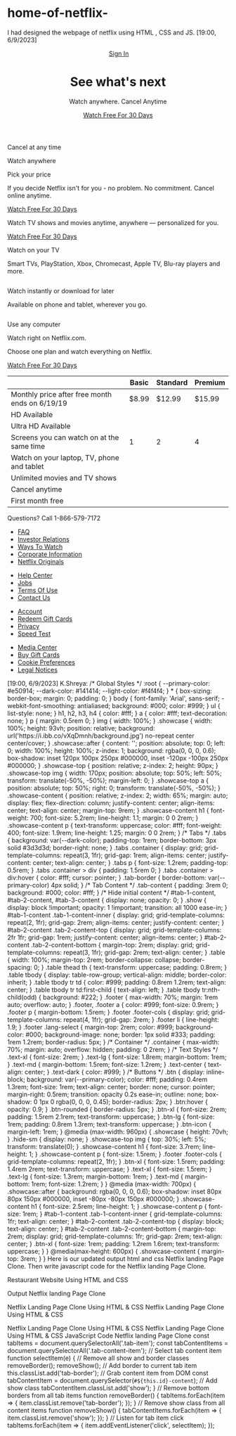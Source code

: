 # home-of-netflix-
I had designed the webpage of netflix using HTML , CSS and JS.
[19:00, 6/9/2023] 
<header class="showcase">
<div class="showcase-top">
<img src="https://i.ibb.co/r5krrdz/logo.png" alt="" />
<a href="#" class="btn btn-rounded">Sign In</a>
</div>
<div class="showcase-content">
<h1>See what's next</h1>
<p>Watch anywhere. Cancel Anytime</p>
<a href="#" class="btn btn-xl"
>Watch Free For 30 Days <i class="fas fa-chevron-right btn-icon"></i
></a>
</div>
</header>
<section class="tabs">
<div class="container">
<div id="tab-1" class="tab-item tab-border">
<i class="fas fa-door-open fa-3x"></i>
<p class="hide-sm">Cancel at any time</p>
</div>
<div id="tab-2" class="tab-item">
<i class="fas fa-tablet-alt fa-3x"></i>
<p class="hide-sm">Watch anywhere</p>
</div>
<div id="tab-3" class="tab-item">
<i class="fas fa-tags fa-3x"></i>
<p class="hide-sm">Pick your price</p>
</div>
</div>
</section>
<section class="tab-content">
<div class="container">
<!-- Tab Content 1 -->
<div id="tab-1-content" class="tab-content-item show">
<div class="tab-1-content-inner">
<div>
<p class="text-lg">
If you decide Netflix isn't for you - no problem. No commitment.
Cancel online anytime.
</p>
<a href="#" class="btn btn-lg">Watch Free For 30 Days</a>
</div>
<img src="https://i.ibb.co/J2xDJV7/tab-content-1.png" alt="" />
</div>
</div>
<!-- Tab Content 2 -->
<div id="tab-2-content" class="tab-content-item">
<div class="tab-2-content-top">
<p class="text-lg">
Watch TV shows and movies anytime, anywhere — personalized for
you.
</p>
<a href="#" class="btn btn-lg">Watch Free For 30 Days</a>
</div>
<div class="tab-2-content-bottom">
<div>
<img src="https://i.ibb.co/DpdN7Gn/tab-content-2-1.png" alt="" />
<p class="text-md">
Watch on your TV
</p>
<p class="text-dark">
Smart TVs, PlayStation, Xbox, Chromecast, Apple TV, Blu-ray
players and more.
</p>
</div>
<div>
<img src="https://i.ibb.co/R3r1SPX/tab-content-2-2.png" alt="" />
<p class="text-md">
Watch instantly or download for later
</p>
<p class="text-dark">
Available on phone and tablet, wherever you go.
</p>
</div>
<div>
<img src="https://i.ibb.co/gDhnwWn/tab-content-2-3.png" alt="" />
<p class="text-md">
Use any computer
</p>
<p class="text-dark">
Watch right on Netflix.com.
</p>
</div>
</div>
</div>
<!-- Tab Content 3 -->
<div id="tab-3-content" class="tab-content-item">
<div class="text-center">
<p class="text-lg">
Choose one plan and watch everything on Netflix.
</p>
<a href="#" class="btn btn-lg">Watch Free For 30 Days</a>
</div>
<table class="table">
<thead>
<tr>
<th></th>
<th>Basic</th>
<th>Standard</th>
<th>Premium</th>
</tr>
</thead>
<tbody>
<tr>
<td>Monthly price after free month ends on 6/19/19</td>
<td>$8.99</td>
<td>$12.99</td>
<td>$15.99</td>
</tr>
<tr>
<td>HD Available</td>
<td><i class="fas fa-times"></i></td>
<td><i class="fas fa-check"></i></td>
<td><i class="fas fa-check"></i></td>
</tr>
<tr>
<td>Ultra HD Available</td>
<td><i class="fas fa-times"></i></td>
<td><i class="fas fa-times"></i></td>
<td><i class="fas fa-check"></i></td>
</tr>
<tr>
<td>Screens you can watch on at the same time</td>
<td>1</td>
<td>2</td>
<td>4</td>
</tr>
<tr>
<td>Watch on your laptop, TV, phone and tablet</td>
<td><i class="fas fa-check"></i></td>
<td><i class="fas fa-check"></i></td>
<td><i class="fas fa-check"></i></td>
</tr>
<tr>
<td>Unlimited movies and TV shows</td>
<td><i class="fas fa-check"></i></td>
<td><i class="fas fa-check"></i></td>
<td><i class="fas fa-check"></i></td>
</tr>
<tr>
<td>Cancel anytime</td>
<td><i class="fas fa-check"></i></td>
<td><i class="fas fa-check"></i></td>
<td><i class="fas fa-check"></i></td>
</tr>
<tr>
<td>First month free</td>
<td><i class="fas fa-check"></i></td>
<td><i class="fas fa-check"></i></td>
<td><i class="fas fa-check"></i></td>
</tr>
</tbody>
</table>
</div>
</div>
</section>
<footer class="footer">
<p>Questions? Call 1-866-579-7172</p>
<div class="footer-cols">
<ul>
<li><a href="#">FAQ</a></li>
<li><a href="#">Investor Relations</a></li>
<li><a href="#">Ways To Watch</a></li>
<li><a href="#">Corporate Information</a></li>
<li><a href="#">Netflix Originals</a></li>
</ul>
<ul>
<li><a href="#">Help Center</a></li>
<li><a href="#">Jobs</a></li>
<li><a href="#">Terms Of Use</a></li>
<li><a href="#">Contact Us</a></li>
</ul>
<ul>
<li><a href="#">Account</a></li>
<li><a href="#">Redeem Gift Cards</a></li>
<li><a href="#">Privacy</a></li>
<li><a href="#">Speed Test</a></li>
</ul>
<ul>
<li><a href="#">Media Center</a></li>
<li><a href="#">Buy Gift Cards</a></li>
<li><a href="#">Cookie Preferences</a></li>
<li><a href="#">Legal Notices</a></li>
</ul>
</div>
</footer>
[19:00, 6/9/2023] K.Shreya: /* Global Styles */
:root {
--primary-color: #e50914;
--dark-color: #141414;
--light-color: #f4f4f4;
}
* {
box-sizing: border-box;
margin: 0;
padding: 0;
}
body {
font-family: 'Arial', sans-serif;
-webkit-font-smoothing: antialiased;
background: #000;
color: #999;
}
ul {
list-style: none;
}
h1,
h2,
h3,
h4 {
color: #fff;
}
a {
color: #fff;
text-decoration: none;
}
p {
margin: 0.5rem 0;
}
img {
width: 100%;
}
.showcase {
width: 100%;
height: 93vh;
position: relative;
background: url('https://i.ibb.co/vXqDmnh/background.jpg') no-repeat center center/cover;
}
.showcase::after {
content: '';
position: absolute;
top: 0;
left: 0;
width: 100%;
height: 100%;
z-index: 1;
background: rgba(0, 0, 0, 0.6);
box-shadow: inset 120px 100px 250px #000000, inset -120px -100px 250px #000000;
}
.showcase-top {
position: relative;
z-index: 2;
height: 90px;
}
.showcase-top img {
width: 170px;
position: absolute;
top: 50%;
left: 50%;
transform: translate(-50%, -50%);
margin-left: 0;
}
.showcase-top a {
position: absolute;
top: 50%;
right: 0;
transform: translate(-50%, -50%);
}
.showcase-content {
position: relative;
z-index: 2;
width: 65%;
margin: auto;
display: flex;
flex-direction: column;
justify-content: center;
align-items: center;
text-align: center;
margin-top: 9rem;
}
.showcase-content h1 {
font-weight: 700;
font-size: 5.2rem;
line-height: 1.1;
margin: 0 0 2rem;
}
.showcase-content p {
text-transform: uppercase;
color: #fff;
font-weight: 400;
font-size: 1.9rem;
line-height: 1.25;
margin: 0 0 2rem;
}
/* Tabs */
.tabs {
background: var(--dark-color);
padding-top: 1rem;
border-bottom: 3px solid #3d3d3d;
border-right: none;
}
.tabs .container {
display: grid;
grid-template-columns: repeat(3, 1fr);
grid-gap: 1rem;
align-items: center;
justify-content: center;
text-align: center;
}
.tabs p {
font-size: 1.2rem;
padding-top: 0.5rem;
}
.tabs .container > div {
padding: 1.5rem 0;
}
.tabs .container > div:hover {
color: #fff;
cursor: pointer;
}
.tab-border {
border-bottom: var(--primary-color) 4px solid;
}
/* Tab Content */
.tab-content {
padding: 3rem 0;
background: #000;
color: #fff;
}
/* Hide initial content */
#tab-1-content,
#tab-2-content,
#tab-3-content {
display: none;
opacity: 0;
}
.show {
display: block !important;
opacity: 1 !important;
transition: all 1000 ease-in;
}
#tab-1-content .tab-1-content-inner {
display: grid;
grid-template-columns: repeat(2, 1fr);
grid-gap: 2rem;
align-items: center;
justify-content: center;
}
#tab-2-content .tab-2-content-top {
display: grid;
grid-template-columns: 2fr 1fr;
grid-gap: 1rem;
justify-content: center;
align-items: center;
}
#tab-2-content .tab-2-content-bottom {
margin-top: 2rem;
display: grid;
grid-template-columns: repeat(3, 1fr);
grid-gap: 2rem;
text-align: center;
}
.table {
width: 100%;
margin-top: 2rem;
border-collapse: collapse;
border-spacing: 0;
}
.table thead th {
text-transform: uppercase;
padding: 0.8rem;
}
.table tbody {
display: table-row-group;
vertical-align: middle;
border-color: inherit;
}
.table tbody tr td {
color: #999;
padding: 0.8rem 1.2rem;
text-align: center;
}
.table tbody tr td:first-child {
text-align: left;
}
.table tbody tr:nth-child(odd) {
background: #222;
}
.footer {
max-width: 70%;
margin: 1rem auto;
overflow: auto;
}
.footer,
.footer a {
color: #999;
font-size: 0.9rem;
}
.footer p {
margin-bottom: 1.5rem;
}
.footer .footer-cols {
display: grid;
grid-template-columns: repeat(4, 1fr);
grid-gap: 2rem;
}
.footer li {
line-height: 1.9;
}
.footer .lang-select {
margin-top: 2rem;
color: #999;
background-color: #000;
background-image: none;
border: 1px solid #333;
padding: 1rem 1.2rem;
border-radius: 5px;
}
/* Container */
.container {
max-width: 70%;
margin: auto;
overflow: hidden;
padding: 0 2rem;
}
/* Text Styles */
.text-xl {
font-size: 2rem;
}
.text-lg {
font-size: 1.8rem;
margin-bottom: 1rem;
}
.text-md {
margin-bottom: 1.5rem;
font-size: 1.2rem;
}
.text-center {
text-align: center;
}
.text-dark {
color: #999;
}
/* Buttons */
.btn {
display: inline-block;
background: var(--primary-color);
color: #fff;
padding: 0.4rem 1.3rem;
font-size: 1rem;
text-align: center;
border: none;
cursor: pointer;
margin-right: 0.5rem;
transition: opacity 0.2s ease-in;
outline: none;
box-shadow: 0 1px 0 rgba(0, 0, 0, 0.45);
border-radius: 2px;
}
.btn:hover {
opacity: 0.9;
}
.btn-rounded {
border-radius: 5px;
}
.btn-xl {
font-size: 2rem;
padding: 1.5rem 2.1rem;
text-transform: uppercase;
}
.btn-lg {
font-size: 1rem;
padding: 0.8rem 1.3rem;
text-transform: uppercase;
}
.btn-icon {
margin-left: 1rem;
}
@media (max-width: 960px) {
.showcase {
height: 70vh;
}
.hide-sm {
display: none;
}
.showcase-top img {
top: 30%;
left: 5%;
transform: translate(0);
}
.showcase-content h1 {
font-size: 3.7rem;
line-height: 1;
}
.showcase-content p {
font-size: 1.5rem;
}
.footer .footer-cols {
grid-template-columns: repeat(2, 1fr);
}
.btn-xl {
font-size: 1.5rem;
padding: 1.4rem 2rem;
text-transform: uppercase;
}
.text-xl {
font-size: 1.5rem;
}
.text-lg {
font-size: 1.3rem;
margin-bottom: 1rem;
}
.text-md {
margin-bottom: 1rem;
font-size: 1.2rem;
}
}
@media (max-width: 700px) {
.showcase::after {
background: rgba(0, 0, 0, 0.6);
box-shadow: inset 80px 80px 150px #000000, inset -80px -80px 150px #000000;
}
.showcase-content h1 {
font-size: 2.5rem;
line-height: 1;
}
.showcase-content p {
font-size: 1rem;
}
#tab-1-content .tab-1-content-inner {
grid-template-columns: 1fr;
text-align: center;
}
#tab-2-content .tab-2-content-top {
display: block;
text-align: center;
}
#tab-2-content .tab-2-content-bottom {
margin-top: 2rem;
display: grid;
grid-template-columns: 1fr;
grid-gap: 2rem;
text-align: center;
}
.btn-xl {
font-size: 1rem;
padding: 1.2rem 1.6rem;
text-transform: uppercase;
}
}
@media(max-height: 600px) {
.showcase-content {
margin-top: 3rem;
}
}
Here is our updated output html and css Netflix landing Page Clone. Then write javascript code for the Netflix landing Page Clone.


Restaurant Website Using HTML and CSS

Output Netflix landing Page Clone

 
Netflix Landing Page Clone Using HTML & CSS
Netflix Landing Page Clone Using HTML & CSS
 
Netflix Landing Page Clone Using HTML & CSS
Netflix Landing Page Clone Using HTML & CSS
JavaScript Code Netflix landing Page Clone
 const tabItems = document.querySelectorAll('.tab-item');
const tabContentItems = document.querySelectorAll('.tab-content-item');
// Select tab content item
function selectItem(e) {
// Remove all show and border classes
removeBorder();
removeShow();
// Add border to current tab item
this.classList.add('tab-border');
// Grab content item from DOM
const tabContentItem = document.querySelector(`#${this.id}-content`);
// Add show class
tabContentItem.classList.add('show');
}
// Remove bottom borders from all tab items
function removeBorder() {
tabItems.forEach(item => {
item.classList.remove('tab-border');
});
}
// Remove show class from all content items
function removeShow() {
tabContentItems.forEach(item => {
item.classList.remove('show');
});
}
// Listen for tab item click
tabItems.forEach(item => {
item.addEventListener('click', selectItem);
});
